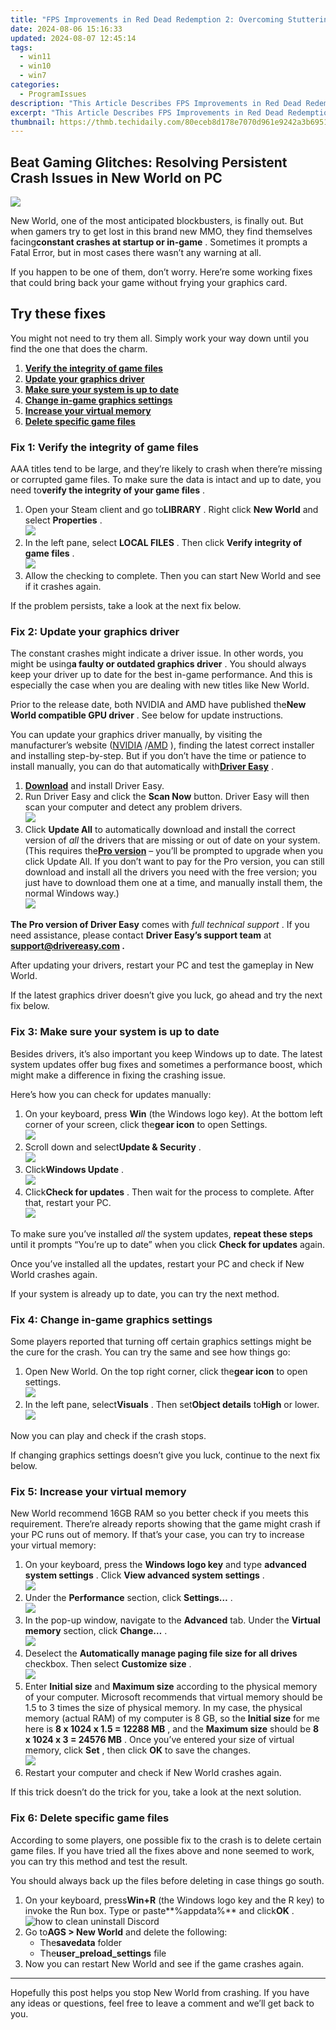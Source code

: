 ```yaml
---
title: "FPS Improvements in Red Dead Redemption 2: Overcoming Stuttering Issues - Now Resolved!"
date: 2024-08-06 15:16:33
updated: 2024-08-07 12:45:14
tags:
  - win11
  - win10
  - win7
categories:
  - ProgramIssues
description: "This Article Describes FPS Improvements in Red Dead Redemption 2: Overcoming Stuttering Issues - Now Resolved!"
excerpt: "This Article Describes FPS Improvements in Red Dead Redemption 2: Overcoming Stuttering Issues - Now Resolved!"
thumbnail: https://thmb.techidaily.com/80eceb8d178e7070d961e9242a3b69515c63dafd8e5fc7dc88cdf6b3a3cfcace.jpg
---
```


## Beat Gaming Glitches: Resolving Persistent Crash Issues in New World on PC

![](https://images.drivereasy.com/wp-content/uploads/2021/07/new-world-featured.jpg)

 New World, one of the most anticipated blockbusters, is finally out. But when gamers try to get lost in this brand new MMO, they find themselves facing**constant crashes at startup or in-game** . Sometimes it prompts a Fatal Error, but in most cases there wasn’t any warning at all.

 If you happen to be one of them, don’t worry. Here’re some working fixes that could bring back your game without frying your graphics card.

## Try these fixes

 You might not need to try them all. Simply work your way down until you find the one that does the charm.

1. **[Verify the integrity of game files](https://tools.techidaily.com/drivereasy/download/)**
2. [**Update your graphics driver**](https://tools.techidaily.com/drivereasy/download/)
3. [**Make sure your system is up to date**](https://tools.techidaily.com/drivereasy/download/)
4. [**Change in-game graphics settings**](https://tools.techidaily.com/drivereasy/download/)
5. [**Increase your virtual memory**](https://tools.techidaily.com/drivereasy/download/)
6. **[Delete specific game files](https://tools.techidaily.com/drivereasy/download/)**

### Fix 1: Verify the integrity of game files

 AAA titles tend to be large, and they’re likely to crash when there’re missing or corrupted game files. To make sure the data is intact and up to date, you need to**verify the integrity of your game files** .

1. Open your Steam client and go to**LIBRARY** . Right click **New World** and select **Properties** .  
![](https://images.drivereasy.com/wp-content/uploads/2021/07/new-world-verify-3.jpg)
2. In the left pane, select **LOCAL FILES** . Then click **Verify integrity of game files** .  
![](https://images.drivereasy.com/wp-content/uploads/2021/07/new-world-verify-4.jpg)
3. Allow the checking to complete. Then you can start New World and see if it crashes again.

If the problem persists, take a look at the next fix below.

### Fix 2: Update your graphics driver

 The constant crashes might indicate a driver issue. In other words, you might be using**a faulty or outdated graphics driver** . You should always keep your driver up to date for the best in-game performance. And this is especially the case when you are dealing with new titles like New World.

 Prior to the release date, both NVIDIA and AMD have published the**New World compatible GPU driver** . See below for update instructions.

 You can update your graphics driver manually, by visiting the manufacturer’s website ([NVIDIA](https://tools.techidaily.com/drivereasy/download/) /[AMD](https://www.amd.com/en/support) ), finding the latest correct installer and installing step-by-step. But if you don’t have the time or patience to install manually, you can do that automatically with[**Driver Easy**](https://tools.techidaily.com/drivereasy/download/) .

1. **[Download](https://tools.techidaily.com/drivereasy/download/)**  and install Driver Easy.
2. Run Driver Easy and click the **Scan Now** button. Driver Easy will then scan your computer and detect any problem drivers.  
![](https://images.drivereasy.com/wp-content/uploads/2020/12/last-scan-never.png)
3. Click **Update All** to automatically download and install the correct version of _all_ the drivers that are missing or out of date on your system.  
 (This requires the[**Pro version**](https://tools.techidaily.com/drivereasy/download/) – you’ll be prompted to upgrade when you click Update All. If you don’t want to pay for the Pro version, you can still download and install all the drivers you need with the free version; you just have to download them one at a time, and manually install them, the normal Windows way.)  
![](https://images.drivereasy.com/wp-content/uploads/2020/09/de-pro-update-all-rtx-3090.jpg)

**The Pro version of Driver Easy** comes with _full technical support_ . If you need assistance, please contact **Driver Easy’s support team** at **[support@drivereasy.com](https://tools.techidaily.com/drivereasy/download/) .**

 After updating your drivers, restart your PC and test the gameplay in New World.

 If the latest graphics driver doesn’t give you luck, go ahead and try the next fix below.

### Fix 3: Make sure your system is up to date

 Besides drivers, it’s also important you keep Windows up to date. The latest system updates offer bug fixes and sometimes a performance boost, which might make a difference in fixing the crashing issue.

Here’s how you can check for updates manually:

1. On your keyboard, press **Win** (the Windows logo key). At the bottom left corner of your screen, click the**gear icon** to open Settings.  
![](https://images.drivereasy.com/wp-content/uploads/2020/12/windows-10-start-menu-open-settings-gear-icon.jpg)
2. Scroll down and select**Update & Security** .  
![](https://images.drivereasy.com/wp-content/uploads/2020/12/windows-10-start-menu-open-settings-update.jpg)
3. Click**Windows Update** .  
![](https://images.drivereasy.com/wp-content/uploads/2020/12/windows-10-start-menu-open-settings-update-2.jpg)
4. Click**Check for updates** . Then wait for the process to complete. After that, restart your PC.  
![](https://images.drivereasy.com/wp-content/uploads/2020/12/windows-10-start-menu-open-settings-update-3.jpg)

 To make sure you’ve installed _all_  the system updates, **repeat these steps** until it prompts “You’re up to date” when you click **Check for updates** again.

 Once you’ve installed all the updates, restart your PC and check if New World crashes again.

If your system is already up to date, you can try the next method.

### Fix 4: Change in-game graphics settings

 Some players reported that turning off certain graphics settings might be the cure for the crash. You can try the same and see how things go:

1. Open New World. On the top right corner, click the**gear icon** to open settings.  
![](https://images.drivereasy.com/wp-content/uploads/2021/07/new-world-change-graphics-1.jpg)
2. In the left pane, select**Visuals** . Then set**Object details** to**High** or lower.  
![](https://images.drivereasy.com/wp-content/uploads/2021/07/new-world-change-graphics-2.jpg)

Now you can play and check if the crash stops.

 If changing graphics settings doesn’t give you luck, continue to the next fix below.

### Fix 5: Increase your virtual memory

 New World recommend 16GB RAM so you better check if you meets this requirement. There’re already reports showing that the game might crash if your PC runs out of memory. If that’s your case, you can try to increase your virtual memory:

1. On your keyboard, press the **Windows logo key** and type **advanced system settings** . Click **View advanced system settings** .  
![](https://images.drivereasy.com/wp-content/uploads/2020/08/search-advanced-system-settings.jpg)
2. Under the **Performance**  section, click **Settings…** .  
![](https://images.drivereasy.com/wp-content/uploads/2020/08/system-advanced-performance-virtual-memory.jpg)
3. In the pop-up window, navigate to the **Advanced**  tab. Under the **Virtual memory** section, click **Change…** .  
![](https://images.drivereasy.com/wp-content/uploads/2020/08/virtual-memory-advanced.jpg)
4. Deselect the **Automatically manage paging file size for all drives** checkbox. Then select **Customize size** .  
![](https://images.drivereasy.com/wp-content/uploads/2020/08/vritual-memory-set.jpg)
5. Enter **Initial size** and **Maximum size** according to the physical memory of your computer. Microsoft recommends that virtual memory should be 1.5 to 3 times the size of physical memory. In my case, the physical memory (actual RAM) of my computer is 8 GB, so the **Initial size** for me here is **8 x 1024 x 1.5 = 12288 MB** , and the **Maximum size** should be **8 x 1024 x 3 = 24576 MB** . Once you’ve entered your size of virtual memory, click **Set** , then click **OK**  to save the changes.  
![](https://images.drivereasy.com/wp-content/uploads/2020/08/virtual-memory-set-02.jpg)
6. Restart your computer and check if New World crashes again.

 If this trick doesn’t do the trick for you, take a look at the next solution.

### Fix 6: Delete specific game files

 According to some players, one possible fix to the crash is to delete certain game files. If you have tried all the fixes above and none seemed to work, you can try this method and test the result.

 You should always back up the files before deleting in case things go south.

1. On your keyboard, press**Win+R** (the Windows logo key and the R key) to invoke the Run box. Type or paste**%appdata%** and click**OK** .  
![how to clean uninstall Discord](https://images.drivereasy.com/wp-content/uploads/2021/07/appdata.jpg)
2. Go to**AGS > New World** and delete the following:  
   * The**savedata** folder  
   * The**user\_preload\_settings** file
3. Now you can restart New World and see if the game crashes again.

---

 Hopefully this post helps you stop New World from crashing. If you have any ideas or questions, feel free to leave a comment and we’ll get back to you.

<ins class="adsbygoogle"
     style="display:block"
     data-ad-format="autorelaxed"
     data-ad-client="ca-pub-7571918770474297"
     data-ad-slot="1223367746"></ins>



<ins class="adsbygoogle"
     style="display:block"
     data-ad-client="ca-pub-7571918770474297"
     data-ad-slot="8358498916"
     data-ad-format="auto"
     data-full-width-responsive="true"></ins>

